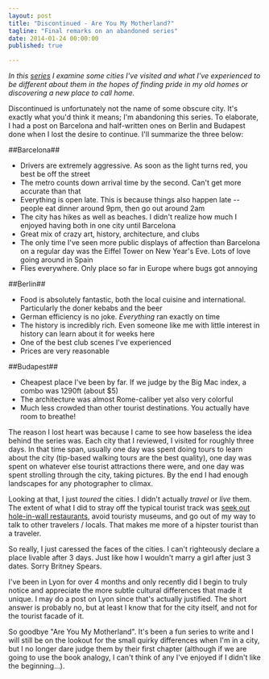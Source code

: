 ```yaml
---
layout: post
title: "Discontinued - Are You My Motherland?"
tagline: "Final remarks on an abandoned series"
date: 2014-01-24 00:00:00
published: true

---
```


_In this [series](/blog/are-you-my-motherland) I examine some cities I've 
visited and what I've experienced to be different about them in the hopes of 
finding pride in my old homes or discovering a new place to call home._

Discontinued is unfortunately not the name of some obscure city. It's exactly 
what you'd think it means; I'm abandoning this series. To elaborate, I had a 
post on Barcelona and half-written ones on Berlin and Budapest done when I lost 
the desire to continue. I'll summarize the three below:

##Barcelona##

- Drivers are extremely aggressive. As soon as the light turns red, you best be 
off the street
- The metro counts down arrival time by the second. Can't get more accurate than 
that
- Everything is open late. This is because things also happen late -- people eat 
dinner around 9pm, then go out around 2am
- The city has hikes as well as beaches. I didn't realize how much I enjoyed 
having both in one city until Barcelona
- Great mix of crazy art, history, architecture, and clubs
- The only time I've seen more public displays of affection than Barcelona on a 
regular day was the Eiffel Tower on New Year's Eve. Lots of love going around in 
Spain
- Flies everywhere. Only place so far in Europe where bugs got annoying

##Berlin##

- Food is absolutely fantastic, both the local cuisine and international.  
Particularly the doner kebabs and the beer
- German efficiency is no joke. _Everything_ ran exactly on time
- The history is incredibly rich. Even someone like me with little interest in 
history can learn about it for weeks here
- One of the best club scenes I've experienced
- Prices are very reasonable

##Budapest##

- Cheapest place I've been by far. If we judge by the Big Mac index, a combo was 
1290ft (about $5)
- The architecture was almost Rome-caliber yet also very colorful
- Much less crowded than other tourist destinations. You actually have room to 
breathe!

The reason I lost heart was because I came to see how baseless the idea behind 
the series was. Each city that I reviewed, I visited for roughly three days. In 
that time span, usually one day was spent doing tours to learn about the city 
(tip-based walking tours are the best quality), one day was spent on whatever 
else tourist attractions there were, and one day was spent strolling through the 
  city, taking pictures. By the end I had enough landscapes for any photographer 
  to climax.

Looking at that, I just _toured_ the cities. I didn't actually _travel_ or 
_live_ them. The extent of what I did to stray off the typical tourist track was 
[seek out hole-in-wall restaurants](/blog/lean-traveling), avoid touristy 
museums, and go out of my way to talk to other travelers / locals. That makes me 
more of a hipster tourist than a traveler.

So really, I just caressed the faces of the cities. I can't righteously declare 
a place livable after 3 days. Just like how I wouldn't marry a girl after just 3 
dates. Sorry Britney Spears.

I've been in Lyon for over 4 months and only recently did I begin to truly 
notice and appreciate the more subtle cultural differences that made it unique. 
I may do a post on Lyon since that's actually justified. The short answer is 
probably no, but at least I know that for the city itself, and not for the 
tourist facade of it.

So goodbye "Are You My Motherland". It's been a fun series to write and I will 
still be on the lookout for the small quirky differences when I'm in a city, but 
I no longer dare judge them by their first chapter (although if we are going to 
use the book analogy, I can't think of any I've enjoyed if I didn't like the 
beginning...).

